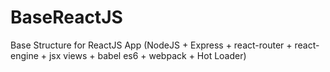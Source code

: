 # BaseReactJS
Base Structure for ReactJS App (NodeJS + Express + react-router + react-engine + jsx views + babel es6 + webpack + Hot Loader)
